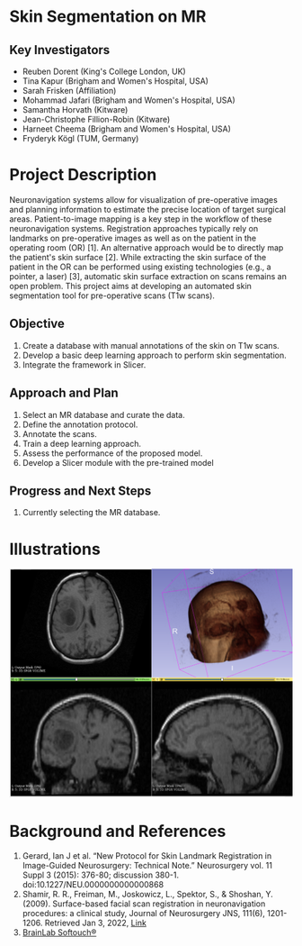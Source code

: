 
# Skin Segmentation on MR

## Key Investigators

- Reuben Dorent (King's College London, UK)
- Tina Kapur (Brigham and Women's Hospital, USA)
- Sarah Frisken (Affiliation)
- Mohammad Jafari (Brigham and Women's Hospital, USA)
- Samantha Horvath (Kitware)
- Jean-Christophe Fillion-Robin (Kitware)
- Harneet Cheema (Brigham and Women's Hospital, USA)
- Fryderyk Kögl (TUM, Germany)

# Project Description
Neuronavigation systems allow for visualization of pre-operative images and planning information to estimate the precise location of target surgical areas. Patient-to-image mapping is a key step in the workflow of these neuronavigation systems. Registration approaches typically rely on landmarks on pre-operative images as well as on the patient in the operating room (OR) [1]. An alternative approach would be to directly map the patient's skin surface [2]. While extracting the skin surface of the patient in the OR can be performed using existing technologies (e.g., a pointer, a laser) [3], automatic skin surface extraction on scans remains an open problem. This project aims at developing an automated skin segmentation tool for pre-operative scans (T1w scans).


## Objective

<!-- Describe here WHAT you would like to achieve (what you will have as end result). -->

1. Create a database with manual annotations of the skin on T1w scans.
2. Develop a basic deep learning approach to perform skin segmentation.
3. Integrate the framework in Slicer.

## Approach and Plan

<!-- Describe here HOW you would like to achieve the objectives stated above. -->

1. Select an MR database and curate the data.
2. Define the annotation protocol.
3. Annotate the scans.
4. Train a deep learning approach.
5. Assess the performance of the proposed model.
6. Develop a Slicer module with the pre-trained model

## Progress and Next Steps

<!-- Update this section as you make progress, describing of what you have ACTUALLY DONE. If there are specific steps that you could not complete then you can describe them here, too. -->

1. Currently selecting the MR database.


# Illustrations

<!-- Add pictures and links to videos that demonstrate what has been accomplished.
![Description of picture](Example2.jpg)
![Some more images](Example2.jpg)
-->
![Example of skin surface extraction using Slicer](./misc/slicer_screenshot.png)


# Background and References

<!-- If you developed any software, include link to the source code repository. If possible, also add links to sample data, and to any relevant publications. -->
1. Gerard, Ian J et al. “New Protocol for Skin Landmark Registration in Image-Guided Neurosurgery: Technical Note.” Neurosurgery vol. 11 Suppl 3 (2015): 376-80; discussion 380-1. doi:10.1227/NEU.0000000000000868
2. Shamir, R. R., Freiman, M., Joskowicz, L., Spektor, S., & Shoshan, Y. (2009). Surface-based facial scan registration in neuronavigation procedures: a clinical study, Journal of Neurosurgery JNS, 111(6), 1201-1206. Retrieved Jan 3, 2022, [Link](https://thejns.org/view/journals/j-neurosurg/111/6/article-p1201.xml)
3. [BrainLab Softouch®](https://www.equiphos.com/wp-content/uploads/2015/05/Flyer-Softtouch-regiitration.pdf)
